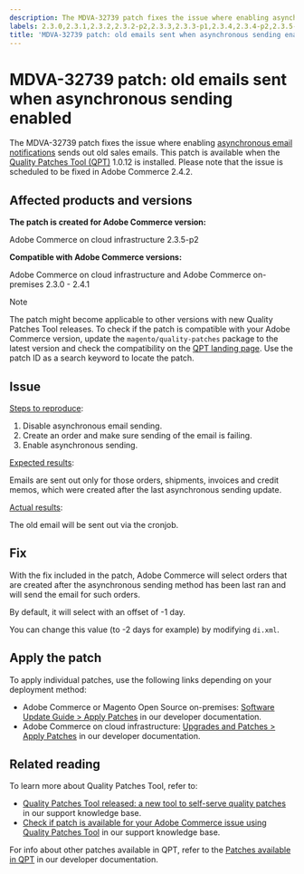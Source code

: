 ```yaml
---
description: The MDVA-32739 patch fixes the issue where enabling asynchronous email notifications sends out old sales emails. This patch is available when the [Quality Patches Tool (QPT)](https://support.magento.com/hc/en-us/articles/360047139492) 1.0.12 is installed. Please note that the issue is scheduled to be fixed in Adobe Commerce 2.4.2.
labels: 2.3.0,2.3.1,2.3.2,2.3.2-p2,2.3.3,2.3.3-p1,2.3.4,2.3.4-p2,2.3.5-p1,2.3.5-p2,2.3.6,2.4.0,2.4.0-p1,2.4.1,QPT 1.0.12,QPT patches,Magento Commerce,Magento Commerce Cloud,Quality Patches Tool,support tools,Adobe Commerce,cloud infrastructure,on-premises,quality patches for Adobe Commerce,Magento Open Source
title: 'MDVA-32739 patch: old emails sent when asynchronous sending enabled'
---
```


# MDVA-32739 patch: old emails sent when asynchronous sending enabled

The MDVA-32739 patch fixes the issue where enabling [asynchronous email notifications](https://devdocs.magento.com/guides/v2.4/performance-best-practices/configuration.html#asynchronous-email-notifications) sends out old sales emails. This patch is available when the [Quality Patches Tool (QPT)](https://support.magento.com/hc/en-us/articles/360047139492) 1.0.12 is installed. Please note that the issue is scheduled to be fixed in Adobe Commerce 2.4.2.

## Affected products and versions

 **The patch is created for Adobe Commerce version:**

 Adobe Commerce on cloud infrastructure 2.3.5-p2

 **Compatible with Adobe Commerce versions:**

 Adobe Commerce on cloud infrastructure and Adobe Commerce on-premises 2.3.0 - 2.4.1

>[!NOTE]
>
>The patch might become applicable to other versions with new Quality Patches Tool releases. To check if the patch is compatible with your Adobe Commerce version, update the `magento/quality-patches` package to the latest version and check the compatibility on the [QPT landing page](https://devdocs.magento.com/quality-patches/tool.html#patch-grid). Use the patch ID as a search keyword to locate the patch.

## Issue

<u>Steps to reproduce</u>:

1. Disable asynchronous email sending.
1. Create an order and make sure sending of the email is failing.
1. Enable asynchronous sending.

<u>Expected results</u>:

Emails are sent out only for those orders, shipments, invoices and credit memos, which were created after the last asynchronous sending update.

<u>Actual results</u>:

The old email will be sent out via the cronjob.

## Fix

With the fix included in the patch, Adobe Commerce will select orders that are created after the asynchronous sending method has been last ran and will send the email for such orders.

By default, it will select with an offset of -1 day.
 
You can change this value (to -2 days for example) by modifying `di.xml`.

## Apply the patch

To apply individual patches, use the following links depending on your deployment method:

* Adobe Commerce or Magento Open Source on-premises: [Software Update Guide > Apply Patches](https://devdocs.magento.com/guides/v2.4/comp-mgr/patching/mqp.html) in our developer documentation.
* Adobe Commerce on cloud infrastructure: [Upgrades and Patches > Apply Patches](https://devdocs.magento.com/cloud/project/project-patch.html) in our developer documentation.

## Related reading

To learn more about Quality Patches Tool, refer to:

* [Quality Patches Tool released: a new tool to self-serve quality patches](https://support.magento.com/hc/en-us/articles/360047139492) in our support knowledge base.
* [Check if patch is available for your Adobe Commerce issue using Quality Patches Tool](https://support.magento.com/hc/en-us/articles/360047125252) in our support knowledge base.

For info about other patches available in QPT, refer to the [Patches available in QPT](https://devdocs.magento.com/quality-patches/tool.html#patch-grid) in our developer documentation.